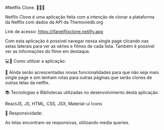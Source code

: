 #Netflix Clone. 👨🏻‍💻 

Netflix Clone é uma aplicação feita com a intenção de clonar a plataforma da Netflix com dados da API da Themoviedb.org

Link de acesso: https://jfanetflixclone.netlify.app

Com esta aplicação é possível navegar nessa single page clicando nas setas laterais para ver as séries e filmes de cada lista. Também é possível ver as informações do filme em destaque.

💻📱 Como utilizar a aplicação:

🚩 Ainda serão acrescentadas novas funcionalidades para que não seja mais single page e sim tenham rotas para outras páginas que serão clones de outras telas da netflix.

📚 Tecnologias e Bibliotecas utilizadas no desenvolvimento desta aplicação:

ReactJS,
JS,
HTML,
CSS,
JSX,
Material-ui Icons

📱 Responsividade:

As telas encontram-se responsivas, utilizando media queries.
